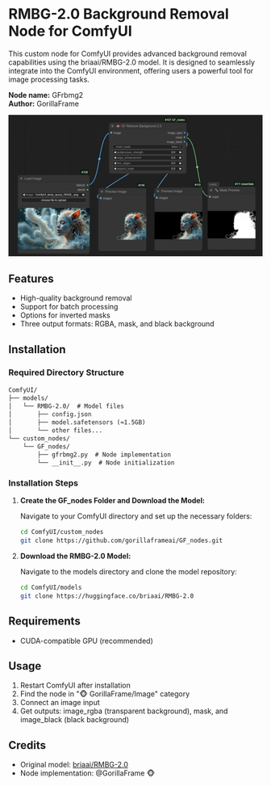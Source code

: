 # RMBG-2.0 Background Removal Node for ComfyUI

This custom node for ComfyUI provides advanced background removal capabilities using the briaai/RMBG-2.0 model. It is designed to seamlessly integrate into the ComfyUI environment, offering users a powerful tool for image processing tasks.

**Node name:** GFrbmg2  
**Author:** GorillaFrame

<img src="images/example.jpg" style="max-width: 100%" alt="Alt text">


## Features
- High-quality background removal
- Support for batch processing
- Options for inverted masks
- Three output formats: RGBA, mask, and black background

## Installation

### Required Directory Structure
```
ComfyUI/
├── models/
│   └── RMBG-2.0/  # Model files
│       ├── config.json
│       ├── model.safetensors (≈1.5GB)
│       └── other files...
└── custom_nodes/
    └── GF_nodes/
        ├── gfrbmg2.py  # Node implementation
        └── __init__.py  # Node initialization
```

### Installation Steps
1. **Create the GF_nodes Folder and Download the Model:**

   Navigate to your ComfyUI directory and set up the necessary folders:
   ```bash
   cd ComfyUI/custom_nodes
   git clone https://github.com/gorillaframeai/GF_nodes.git
   ```

2. **Download the RMBG-2.0 Model:**

   Navigate to the models directory and clone the model repository:
   ```bash
   cd ComfyUI/models
   git clone https://huggingface.co/briaai/RMBG-2.0
   ```


## Requirements
- CUDA-compatible GPU (recommended)

## Usage
1. Restart ComfyUI after installation
2. Find the node in "🐵 GorillaFrame/Image" category
3. Connect an image input
4. Get outputs: image_rgba (transparent background), mask, and image_black (black background)

## Credits
- Original model: [briaai/RMBG-2.0](https://huggingface.co/briaai/RMBG-2.0)
- Node implementation: @GorillaFrame 🐵